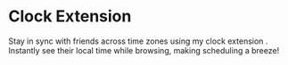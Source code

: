 # Clock Extension

Stay in sync with friends across time zones using my clock extension . Instantly see their local time while browsing, making scheduling a breeze!
